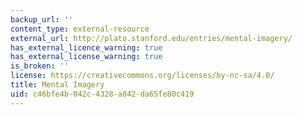 ```yaml
---
backup_url: ''
content_type: external-resource
external_url: http://plato.stanford.edu/entries/mental-imagery/
has_external_licence_warning: true
has_external_license_warning: true
is_broken: ''
license: https://creativecommons.org/licenses/by-nc-sa/4.0/
title: Mental Imagery
uid: c46bfe4b-042c-4328-a042-da65fe80c419
---
```

